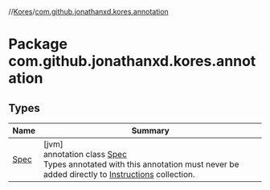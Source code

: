 //[Kores](../../index.md)/[com.github.jonathanxd.kores.annotation](index.md)

# Package com.github.jonathanxd.kores.annotation

## Types

| Name | Summary |
|---|---|
| [Spec](-spec/index.md) | [jvm]<br>annotation class [Spec](-spec/index.md)<br>Types annotated with this annotation must never be added directly to [Instructions](../com.github.jonathanxd.kores/-instructions/index.md) collection. |
